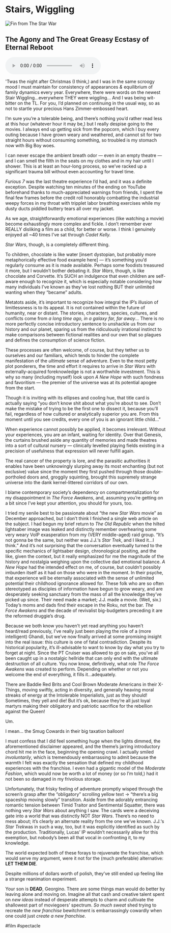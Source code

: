 # Stairs, Wiggling

![Fin from The Star War](https://i.snap.as/WZE6gzb.jpeg)

## The Agony and The Great Greasy Ecstasy of Eternal Reboot

<!--more-->

<audio controls>
  <source src="https://davidblue.wtf/audio/stairswiggling.m4a">
</audio>

'Twas the night after Christmas (I think,) and I was in the same scroogy mood I must maintain for consistency of appearances *&* equilibrium of family dynamics every year. Everywhere, there were words on the newest Stair Wiggling…everywhere THEY were wiggling… And I was being wit-bitter on the TL. For you, I’d planned on continuing in the usual way, so as not to startle your precious Hans Zimmer-embossed heart.

I’m sure you’re a tolerable being, and there’s nothing you’d rather read less at this hour (whatever hour it may be,) but I really despise going to the movies. I always end up getting sick from the popcorn, which I buy every outing because I have grown weary and weathered, and cannot sit for two straight hours without consuming something, so troubled is my stomach now with Big Boy woes.

I can never escape the ambient breath odor — even in an empty theatre — and I can smell the filth in the seats on my clothes and in my hair until I shower. This is at least an hour-long process, so we’ve racked up a significant trauma bill without even accounting for travel time.

*Furious 7* was the last theatre experience I’d had, and it was a definite exception. Despite watching ten minutes of the ending on YouTube beforehand thanks to much-appreciated warnings from friends, I spent the final few frames before the credit roll honorably combatting the industrial weepy forces in my throat with tripplet labor breathing exercises while my dusty ducts piddled buttery tears all over my jacket.

As we age, straightforwardly emotional experiences (like watching a movie) become exhaustingly more complex and fickle. I don’t remember ever REALLY disliking a film as a child, for better or worse. I think I genuinely enjoyed all ~40 times I’ve sat through *Cadet Kelly.*

*Star Wars*, though, is a completely different thing.

To children, chocolate is like water [insert dystopian, but probably more metaphorically effective food example here] — it’s something you’d regularly consume as it is made available. Perhaps some foodists treasured it more, but I wouldn’t bother debating it. *Star Wars*, though, is like chocolate and Corvette. It’s SUCH an indulgence that even children are self-aware enough to recognize it, which is especially notable considering how many individuals I’ve known as they’ve lost nothing BUT their unlimited wanting when they “became” adults.

Metatots aside, it’s important to recognize how integral the IP’s illusion of limitlessness is to its appeal. It is not contained within the future of humanity, near or distant. The stories, characters, species, cultures, and conflicts come from *a long time ago, in a galaxy far, far away*… There is no more perfectly concise introductory sentence to unshackle us from our history and our planet, sparing us from the ridiculously irrational instinct to make comparisons between fictional realities and our own that so plagues and defines the consumption of science fiction.

These processes are often welcome, of course, but they tether us to ourselves and our familiars, which tends to hinder the complete manifestation of the *ultimate* sense of adventure. Even to the most petty plot ponderers, the time and effort it requires to arrive in *Star Wars* with externally-acquired foreknowledge is not a worthwhile investment. This is why so many (including myself) look upon *A New Hope* with such fondness and favoritism — the premier of the universe was at its potential apogee from the start.

Though it is inviting with its ellipses and cooling hue, that title card is actually saying “you don’t know shit about what you’re about to see. Don’t make the mistake of trying to be the first one to dissect it, because you’ll fail, regardless of how cultured or analytically superior you are. From this moment until you see credits, every one of you is an ignorant little child…”

When experience cannot possibly be applied, it becomes irrelevant. Without your experiences, you are an infant, waiting for identity. Over that Genesis, the curtains brushed aside any quantity of memories and made theatres into a sort of cultural nursery — clinically levelled playing fields existing in a precision of usefulness that expression will never fulfill again.

The real cancer of the property is lore, and the parasitic authorities it enables have been unknowingly slurping away its most enchanting (but not exclusive) value since the moment they first pushed through those double-portholed doors and, groggily squinting, brought this supremely strange universe into the dank kernel-littered corridors of our own.

I blame contemporary society’s dependency on compartmentalization for my disappointment in *The Force Awakens*, and, assuming you’re getting on a bit since I’ve kept your attention, you should for yours, too.

I tried my senile best to be passionate about “the new *Star Wars* movie” as December approached, but I don’t think I finished a single web article on the subject. I had begun my brief return to *The Old Republic* when the hilted lightsaber image was leaked and distinctly remember overhearing some very weary VoIP exasperation from my (VERY middle-aged) raid group. “It’s not gonna be the same, but neither was J.J.‘s *Star Trek*, and I liked it…I think.” And it’s not surprising that the conversation eventually turned to the specific mechanics of lightsaber design, chronological positing, and the like, given the context, but it really emphasized for me the magnitude of the history and nostalgia weighing upon the collective dad emotional balance. *A New Hope* had the intended effect on me, of course, but couldn’t possibly imburden itself as it had on those who were in the moment. In their psyche, that experience will be eternally associated with the sense of unlimited potential their childhood ignorance allowed for. These folk who are so often stereotyped as disciples of information have begun to grow weary, and are desperately seeking sanctuary from the mass of all the knowledge they’ve picked up since. Their need made a market; J.J. made a movie. (Well, six.) Today’s moms and dads find their escape in the Roku, not the bar. *The Force Awakens* and the decade of revivalist big-budgeters preceding it are the reformed druggie’s drug.

Because we both know you haven’t yet read anything you haven’t heard/read previously, I’ve really just been playing the role of a (more intelligent) Ghandi, but we’ve now finally arrived at some promising insight into the real issue: this culture is one of fatal contradiction. Despite its historical popularity, it’s ill-advisable to want to know by day what you try to forget at night. Since the PT Cruiser was allowed to go on sale, you’ve all been caught up in a nostalgic hellride that can only end with the ultimate destruction of all culture. You now know, definitively, what role *The Force Awakens* was created to perform. Depending on whether or not you welcome the end of everything, it fills it…adequately.

There are Baddie Red Brits and Cool Brown Moderate Americans in their X-Things, moving swiftly, acting in diversity, and generally heaving moral streaks of energy at the Intolerable Imperialists, just as they should! Sometimes, they yell and die! But it’s ok, because they’re all just loyal martyrs making their obligatory and patriotic sacrifice for the rebellion against the Queen!

Um.

I mean… the Smug Cowards in their big taxation balloon!

I must confess that I did feel something huge when the lights dimmed, the aforementioned disclaimer appeared, and the theme’s jarring introductory chord hit me in the face, beginning the opening crawl. I actually smiled *involuntarily*, which is tremendously embarrassing to admit because the warmth I felt was exactly the sensation that defined my childhood experiences with the franchise. I even had a gigantic model of the *Moderate Fashion*, which would now be worth a lot of money (or so I’m told,) had it not been so damaged in my frivolous storage.

Unfortunately, that frisky feeling of adventure promptly wisped through the screen’s grasp after the “obligatory” scrolling yellow text -> “there’s a big spaceship moving slowly” transition. Aside from the adorably entrancing romantic tension between Timid Traitor and Sentimental Squatter, there was nothing very *Star Wars* about anything I saw. The cards were a deceiving gate into a world that was distinctly NOT *Star Wars*. There’s no need to mess about; it’s clearly an alternate reality from the one we’ve known. J.J.‘s *Star Trek*was in such a way, too, but it was explicitly identified as such by the production. Traditionally, Lucas’ IP wouldn’t necessarily allow for this exemption, but nobody’s been all that vocal in confronting it, to my knowledge.

The world expected both of these forays to rejuvenate the franchise, which would serve my argument, were it not for the (much preferable) alternative: 
**LET THEM DIE**.

Despite millions of dollars worth of polish, they’ve still ended up feeling like a strange reanimation experiment.

Your son is **DEAD**, Georgino. There are some things man would do better by leaving alone and moving on. Imagine all that cash and creative talent spent on *new ideas* instead of desperate attempts to charm and cultivate the shallowest part of moviegoers’ spectrum. *So much sweat* shed trying to recreate the *new franchise* bewitchment is embarrassingly cowardly when one could just *create a new franchise*.

<!--comment-->

#film #spectacle
